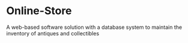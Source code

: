 # Online-Store
A web-based software solution with a database system to maintain the inventory of antiques and collectibles
